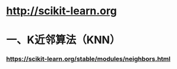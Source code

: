 # http://scikit-learn.org

# 一、K近邻算法（KNN）
  ### https://scikit-learn.org/stable/modules/neighbors.html
 ## 